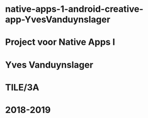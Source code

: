 # native-apps-1-android-creative-app-YvesVanduynslager

# Project voor Native Apps I

# Yves Vanduynslager
# TILE/3A
# 2018-2019

